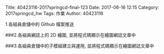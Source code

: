 Title: 40423116-2017springcd-final-123
Date: 2017-06-16 12:15
Category: 2017springcd_hw
Tags: 作業
Author: 40423116



<!-- PELICAN_END_SUMMARY -->
1.各組員倉儲中的 Github 檔案推送
<!-- 導入 Brython 標準程式庫 -->
 
<script src="../data/Brython-3.3.1/brython.js"></script>
<script src="../data/Brython-3.3.1/brython_stdlib.js"></script>
 
<!-- 啟動 Brython -->
<script>
window.onload=function(){
// 設定 data/py 為共用程式路徑
brython({debug:1, pythonpath:['./../data/py']});
}
</script>
<!-- 以下實際利用  Brython 繪圖-->

<canvas id="onegear2" width="800" height="600"></canvas>

<div id="onegear_div" width="800" height="20"></div>

<script type="text/python3">
from browser import document as doc
import math
# deg 為角度轉為徑度的轉換因子
deg = math.pi/180.
# 定義 Spur 類別
class Spur(object):
    def __init__(self, ctx):
        self.ctx = ctx
        

</script>

###2.各組員網誌上的 2D 繪圖, 並將程式碼顯示在繪圖網誌文章中

###3.各組員倉儲中的子模組建立與運用, 並將程式碼顯示在繪圖網誌文章中